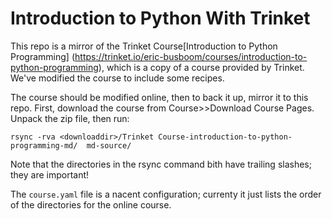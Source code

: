 # Introduction to Python With Trinket

This repo is a mirror of the Trinket Course[Introduction to Python Programming]
(https://trinket.io/eric-busboom/courses/introduction-to-python-programming), 
which is a copy of a course provided by Trinket. We've modified the course
to include some recipes. 

The course should be modified online, then to back it up, mirror it to 
this repo. First, download the course from Course>>Download Course Pages. 
Unpack the zip file, then run:


```
rsync -rva <downloaddir>/Trinket Course-introduction-to-python-programming-md/  md-source/
```

Note that the directories in the rsync command bith have trailing slashes; 
they are important!

The ``course.yaml`` file is a nacent configuration; currenty it just lists the
order of the directories for the online course. 